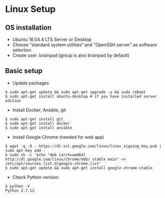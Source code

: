 Linux Setup
===

## OS installation
- Ubuntu 16.04.4 LTS Server or Desktop
- Choose “standard system utilities” and “OpenSSH server” as software selection
- Create user:  brainpad (group is also brainpad by default)

## Basic setup

- Update packages
```
$ sudo apt-get update && sudo apt-get upgrade -y && sudo reboot
$ sudo apt-get install ubuntu-desktop # if you have installed server edition
```

- Install Docker, Ansible, git
```
$ sudo apt-get install git
$ sudo apt-get install docker
$ sudo apt-get install ansible
```

- Install Google Chrome (needed for web app)
```
$ wget -q -O - https://dl-ssl.google.com/linux/linux_signing_key.pub | sudo apt-key add - 
$ sudo sh -c 'echo "deb [arch=amd64] http://dl.google.com/linux/chrome/deb/ stable main" >> /etc/apt/sources.list.d/google-chrome.list'
$ sudo apt-get update && sudo apt-get install google-chrome-stable
```

- Check Python version:
```
$ python -V
Python 2.7.12
```

